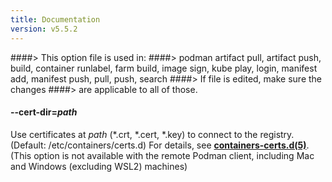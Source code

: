```yaml
---
title: Documentation
version: v5.5.2
---
```


####> This option file is used in:
####>   podman artifact pull, artifact push, build, container runlabel, farm build, image sign, kube play, login, manifest add, manifest push, pull, push, search
####> If file is edited, make sure the changes
####> are applicable to all of those.
#### **--cert-dir**=*path*

Use certificates at *path* (\*.crt, \*.cert, \*.key) to connect to the registry. (Default: /etc/containers/certs.d)
For details, see **[containers-certs.d(5)](https://github.com/containers/image/blob/main/docs/containers-certs.d.5.md)**.
(This option is not available with the remote Podman client, including Mac and Windows (excluding WSL2) machines)

